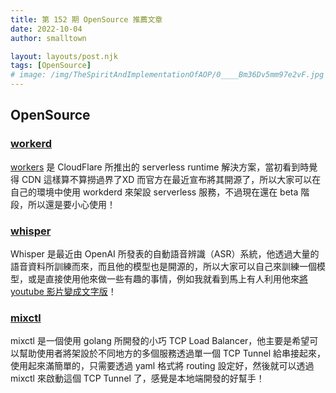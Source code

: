 ```yaml
---
title: 第 152 期 OpenSource 推薦文章
date: 2022-10-04
author: smalltown

layout: layouts/post.njk
tags: [OpenSource]
# image: /img/TheSpiritAndImplementationOfAOP/0____Bm36Dv5mm97e2vF.jpg
---
```


## OpenSource

<!-- summary -->
### [workerd](https://github.com/cloudflare/workerd)

[workers](https://workers.cloudflare.com/) 是 CloudFlare 所推出的 serverless runtime 解決方案，當初看到時覺得 CDN 這樣算不算撈過界了XD 而官方在最近宣布將其開源了，所以大家可以在自己的環境中使用 workderd 來架設 serverless 服務，不過現在還在 beta 階段，所以還是要小心使用！

<!-- summary -->

### [whisper](https://github.com/openai/whisper)

Whisper 是最近由 OpenAI 所發表的自動語音辨識（ASR）系統，他透過大量的語音資料所訓練而來，而且他的模型也是開源的，所以大家可以自己來訓練一個模型，或是直接使用他來做一些有趣的事情，例如我就看到馬上有人利用他來[將 youtube 影片變成文字版](https://github.com/sensahin/YouWhisper)！

### [mixctl](https://github.com/inlets/mixctl)

mixctl 是一個使用 golang 所開發的小巧 TCP Load Balancer，他主要是希望可以幫助使用者將架設於不同地方的多個服務透過單一個 TCP Tunnel 給串接起來，使用起來滿簡單的，只需要透過 yaml 格式將 routing 設定好，然後就可以透過 mixctl 來啟動這個 TCP Tunnel 了，感覺是本地端開發的好幫手！